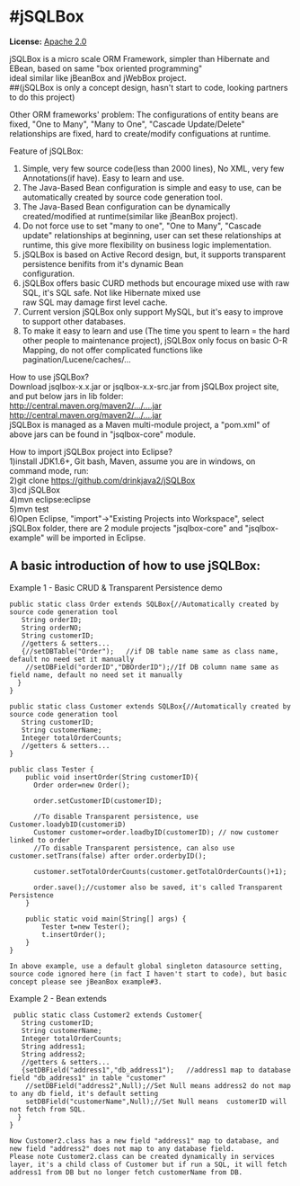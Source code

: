 #jSQLBox
====

**License:** [Apache 2.0](http://www.apache.org/licenses/LICENSE-2.0)

jSQLBox is a micro scale ORM Framework, simpler than Hibernate and EBean, based on same "box oriented programming"  
ideal similar like jBeanBox and jWebBox project.  
##(jSQLBox is only a concept design,  hasn't start to code, looking partners to do this project)  

Other ORM frameworks' problem:
The configurations of entity beans are fixed, "One to Many", "Many to One", "Cascade Update/Delete" relationships
are fixed, hard to create/modify configuations at runtime.  

Feature of jSQLBox:  
1) Simple, very few source code(less than 2000 lines), No XML, very few Annotations(if have). Easy to learn and use.  
2) The Java-Based Bean configuration is simple and easy to use, can be automatically created by source code generation tool.  
3) The Java-Based Bean configuration can be dynamically created/modified at runtime(similar like jBeanBox project).  
4) Do not force use to set "many to one", "One to Many", "Cascade update" relationships at beginning, user can set these relationships at runtime, this give more flexibility on business logic implementation.
5) jSQLBox is based on Active Record design, but, it supports transparent persistence benifits from it's dynamic Bean  
configuration.  
6) jSQLBox offers basic CURD methods but encourage mixed use with raw SQL, it's SQL safe. Not like Hibernate mixed use  
raw SQL may damage first level cache.
7) Current version jSQLBox only support MySQL, but it's easy to improve to support other databases.  
8) To make it easy to learn and use (The time you spent to learn = the hard other people to maintenance project), jSQLBox only focus on basic O-R Mapping, do not offer complicated functions like pagination/Lucene/caches/...

How to use jSQLBox?  
Download jsqlbox-x.x.jar or jsqlbox-x.x-src.jar from jSQLBox project site, and put below jars in lib folder:  
http://central.maven.org/maven2/.../....jar  
http://central.maven.org/maven2/.../....jar  
jSQLBox is managed as a Maven multi-module project, a "pom.xml" of above jars can be found in "jsqlbox-core" module.  

How to import jSQLBox project into Eclipse?  
1)install JDK1.6+, Git bash, Maven, assume you are in windows, on command mode, run:  
2)git clone https://github.com/drinkjava2/jSQLBox  
3)cd jSQLBox  
4)mvn eclipse:eclipse  
5)mvn test  
6)Open Eclipse, "import"->"Existing Projects into Workspace", select jSQLBox folder, there are 2 module projects "jsqlbox-core" and "jsqlbox-example" will be imported in Eclipse. 

A basic introduction of how to use jSQLBox:
---
Example 1 - Basic CRUD & Transparent Persistence demo
```
public static class Order extends SQLBox{//Automatically created by source code generation tool
   String orderID;  
   String orderNO;  
   String customerID;  
   //getters & setters...
   {//setDBTable("Order");   //if DB table name same as class name, default no need set it manually 
    //setDBField("orderID","DBOrderID");//If DB column name same as field name, default no need set it manually 
  }
}

public static class Customer extends SQLBox{//Automatically created by source code generation tool
   String customerID; 
   String customerName;  
   Integer totalOrderCounts;
   //getters & setters...
} 

public class Tester {
    public void insertOrder(String customerID){
      Order order=new Order();
      
      order.setCustomerID(customerID);
      
      //To disable Transparent persistence, use Customer.loadybID(customeriD)
      Customer customer=order.loadbyID(customerID); // now customer linked to order 
      //To disable Transparent persistence, can also use customer.setTrans(false) after order.orderbyID();
            
      customer.setTotalOrderCounts(customer.getTotalOrderCounts()+1);
      
      order.save();//customer also be saved, it's called Transparent Persistence
    }
    
    public static void main(String[] args) {
        Tester t=new Tester();
        t.insertOrder();
    }
} 

In above example, use a default global singleton datasource setting, source code ignored here (in fact I haven't start to code), but basic concept please see jBeanBox example#3.
```
 
Example 2 - Bean extends
```
 public static class Customer2 extends Customer{ 
   String customerID; 
   String customerName;  
   Integer totalOrderCounts;
   String address1;
   String address2;
   //getters & setters...
   {setDBField("address1","db_address1");   //address1 map to database field "db_address1" in table "customer"
    //setDBField("address2",Null);//Set Null means address2 do not map to any db field, it's default setting
    setDBField("customerName",Null);//Set Null means  customerID will not fetch from SQL.
  }
} 

Now Customer2.class has a new field "address1" map to database, and new field "address2" does not map to any database field.
Please note Customer2.class can be created dynamically in services layer, it's a child class of Customer but if run a SQL, it will fetch address1 from DB but no longer fetch customerName from DB.
```

